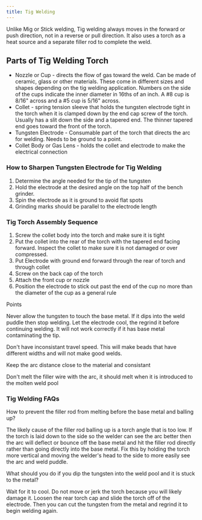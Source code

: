 ```yaml
---
title: Tig Welding
---
```


Unlike Mig or Stick welding, Tig welding always moves in the forward or push direction, not in a reverse or pull direction. It also uses a torch as a heat source and a separate filler rod to complete the weld.

## Parts of Tig Welding Torch

- Nozzle or Cup - directs the flow of gas toward the weld. Can be made of ceramic, glass or other materials. These come in different sizes and shapes depending on the tig welding application. Numbers on the side of the cups indicate the inner diameter in 16ths of an inch. A #8 cup is 8/16" across and a #5 cup is 5/16" across.
- Collet - spring tension sleeve that holds the tungsten electrode tight in the torch when it is clamped down by the end cap screw of the torch. Usually has a slit down the side and a tapered end. The thinner tapered end goes toward the front of the torch.
- Tungsten Electrode - Consumable part of the torch that directs the arc for welding. Needs to be ground to a point.
- Collet Body or Gas Lens - holds the collet and electrode to make the electrical connection

### How to Sharpen Tungsten Electrode for Tig Welding

1. Determine the angle needed for the tip of the tungsten
2. Hold the electrode at the desired angle on the top half of the bench grinder.
3. Spin the electrode as it is ground to avoid flat spots
4. Grinding marks should be parallel to the electrode length

### Tig Torch Assembly Sequence

1. Screw the collet body into the torch and make sure it is tight
2. Put the collet into the rear of the torch with the tapered end facing forward. Inspect the collet to make sure it is not damaged or over compressed.
3. Put Electrode with ground end forward through the rear of torch and through collet
4. Screw on the back cap of the torch
5. Attach the front cup or nozzle
6. Position the electrode to stick out past the end of the cup no more than the diameter of the cup as a general rule

Points

Never allow the tungsten to touch the base metal. If it dips into the weld puddle then stop welding. Let the electrode cool, the regrind it before continuing welding. It will not work correctly if it has base metal contaminating the tip.

Don't have inconsistant travel speed. This will make beads that have different widths and will not make good welds.

Keep the arc distance close to the material and consistant

Don't melt the filler wire with the arc, it should melt when it is introduced to the molten weld pool

### Tig Welding FAQs

How to prevent the filler rod from melting before the base metal and balling up?

The likely cause of the filler rod balling up is a torch angle that is too low. If the torch is laid down to the side so the welder can see the arc better then the arc will deflect or bounce off the base metal and hit the filler rod directly rather than going directly into the base metal. Fix this by holding the torch more vertical and moving the welder's head to the side to more easily see the arc and weld puddle.

What should you do if you dip the tungsten into the weld pool and it is stuck to the metal?

Wait for it to cool. Do not move or jerk the torch because you will likely damage it. Loosen the rear torch cap and slide the torch off of the electrode. Then you can cut the tungsten from the metal and regrind it to begin welding again.
